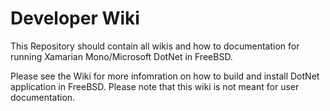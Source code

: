 # Developer Wiki
This Repository should contain all wikis and how to documentation for running Xamarian Mono/Microsoft DotNet in FreeBSD.

Please see the Wiki for more infomration on how to build and install DotNet application in FreeBSD. Please note that this wiki is not meant for user documentation.
